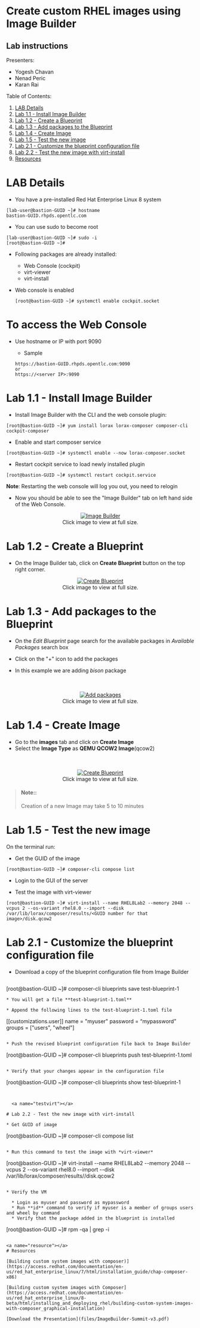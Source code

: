 # Create custom RHEL images using Image Builder
## Lab instructions


Presenters:
* Yogesh Chavan
* Nenad Peric
* Karan Rai

Table of Contents:

1. [ LAB Details ](#details)
2. [ Lab 1.1 - Install Image Builder ](#install)
3. [ Lab 1.2 - Create a Blueprint ](#create)
4. [ Lab 1.3 - Add packages to the Blueprint ](#add)
5. [ Lab 1.4 - Create Image ](#createimage)
6. [ Lab 1.5 - Test the new image ](#testimage)
7. [ Lab 2.1 - Customize the blueprint configuration file ](#custom)
8. [ Lab 2.2 - Test the new image with virt-install ](#testvirt)
9. [ Resources ](#resource)

<a name="details"></a>
# LAB Details


* You have a pre-installed Red Hat Enterprise Linux 8 system
~~~
[lab-user@bastion-GUID ~]# hostname
bastion-GUID.rhpds.opentlc.com
~~~


* You can use sudo to become root
~~~
[lab-user@bastion-GUID ~]# sudo -i
[root@bastion-GUID ~]#
~~~

* Following packages are already installed:
  * Web Console (cockpit)
  * virt-viewer
  * virt-install


* Web console is enabled
  ~~~
  [root@bastion-GUID ~]# systemctl enable cockpit.socket
  ~~~

# To access the Web Console
* Use hostname or IP with port 9090
  * Sample

  ~~~
  https://bastion-GUID.rhpds.opentlc.com:9090
  or
  https://<server IP>:9090
  ~~~

  <a name="install"></a>
# Lab 1.1 - Install Image Builder

* Install Image Builder with the CLI and the web console plugin:
~~~
[root@bastion-GUID ~]# yum install lorax lorax-composer composer-cli cockpit-composer
~~~

* Enable and start composer service
~~~
[root@bastion-GUID ~]# systemctl enable --now lorax-composer.socket
~~~

* Restart cockpit service to load newly installed plugin
~~~
[root@bastion-GUID ~]# systemctl restart cockpit.service
~~~

  **Note**: Restarting the web console will log you out, you need to relogin

* Now you should be able to see the "Image Builder" tab on left hand side of the Web Console.
<center><a href="ib1.png" target="_blank"><img src="ib1.png" alt="Image Builder"></a><br/>Click image to view at full size.</center>

<a name="create"></a>
# Lab 1.2 - Create a Blueprint

* On the Image Builder tab, click on **Create Blueprint** button on the top right corner.
<center><a href="ib1.png" target="_blank"><img src="ib1.png" alt="Create Blueprint"></a><br/>Click image to view at full size.</center>

<a name="add"></a>
# Lab 1.3 - Add packages to the Blueprint

* On the *Edit Blueprint* page search for the available packages in *Available Packages* search box

* Click on the "+" icon to add the packages
* In this example we are adding *bison* package

<br>
<br>
<center><a href="ib2.png" target="_blank"><img src="ib2.png" alt="Add packages"></a><br/>Click image to view at full size.</center>

<a name="createimage"></a>
# Lab 1.4 - Create Image


* Go to the **images** tab and click on **Create Image**
* Select the **Image Type** as **QEMU QCOW2 Image**(qcow2)


<br>
<br>
<center><a href="ib3.png" target="_blank"><img src="ib3.png" alt="Create Blueprint"></a><br/>Click image to view at full size.</center>


> #### Note::
>
> Creation of a new Image may take 5 to 10 minutes

<a name="testimage"></a>

# Lab 1.5 - Test the new image

On the terminal run:

* Get the GUID of the image
~~~
[root@bastion-GUID ~]# composer-cli compose list
~~~

* Login to the GUI of the server

* Test the image with virt-viewer
~~~
[root@bastion-GUID ~]# virt-install --name RHEL8Lab2 --memory 2048 --vcpus 2 --os-variant rhel8.0 --import --disk /var/lib/lorax/composer/results/<GUID number for that image>/disk.qcow2
~~~

<a name="custom"></a>
# Lab 2.1 - Customize the blueprint configuration file

* Download a copy of the blueprint configuration file from Image Builder

  ~~~
[root@bastion-GUID ~]# composer-cli blueprints save test-blueprint-1
~~~
* You will get a file **test-blueprint-1.toml**

* Append the following lines to the test-blueprint-1.toml file
~~~
[[customizations.user]]
name = "myuser"
password = “mypassword”
groups = ["users", "wheel"]
~~~

* Push the revised blueprint configuration file back to Image Builder
~~~
[root@bastion-GUID ~]# composer-cli blueprints push test-blueprint-1.toml
~~~

* Verify that your changes appear in the configuration file
~~~
[root@bastion-GUID ~]# composer-cli blueprints show test-blueprint-1
~~~


  <a name="testvirt"></a>

# Lab 2.2 - Test the new image with virt-install

* Get GUID of image
~~~
[root@bastion-GUID ~]# composer-cli compose list
~~~

* Run this command to test the image with *virt-viewer*

  ~~~
[root@bastion-GUID ~]# virt-install --name RHEL8Lab2 --memory 2048 --vcpus 2 --os-variant rhel8.0 --import --disk /var/lib/lorax/composer/results/<GUID number for that image>/disk.qcow2
~~~

* Verify the VM

  * Login as myuser and password as mypassword
  * Run **id** command to verify if myuser is a member of groups users and wheel by command
  * Verify that the package added in the blueprint is installed
  ~~~
  [root@bastion-GUID ~]# rpm -qa | grep -i <package-name>
  ~~~

<a name="resource"></a>
# Resources

[Building custom system images with composer)](https://access.redhat.com/documentation/en-us/red_hat_enterprise_linux/7/html/installation_guide/chap-composer-x86)

[Building custom system images with Composer](https://access.redhat.com/documentation/en-us/red_hat_enterprise_linux/8-beta/html/installing_and_deploying_rhel/building-custom-system-images-with-composer_graphical-installation)

[Download the Presentation](files/ImageBuilder-Summit-v3.pdf)
